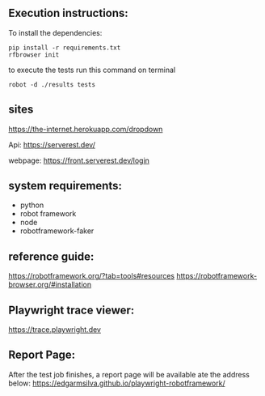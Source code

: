 ## Execution instructions:

To install the dependencies:
```
pip install -r requirements.txt 
rfbrowser init
```

to execute the tests run this command on terminal
```
robot -d ./results tests

```

## sites

https://the-internet.herokuapp.com/dropdown

Api:
https://serverest.dev/

webpage:
https://front.serverest.dev/login

## system requirements:

- python
- robot framework
- node
- robotframework-faker

## reference guide:
https://robotframework.org/?tab=tools#resources
https://robotframework-browser.org/#installation

## Playwright trace viewer:
https://trace.playwright.dev


## Report Page:
After the test job finishes, a report page will be available ate the address below:
https://edgarmsilva.github.io/playwright-robotframework/